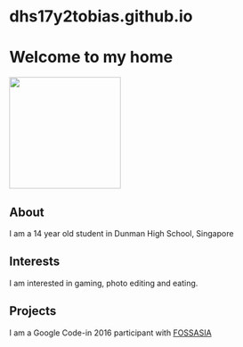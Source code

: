 # dhs17y2tobias.github.io
<!DOCTYPE html>
<html>
  <head>
  <link rel="stylesheet" href="style.css" />
    <title>Welcome to my website</title>
  </head>
  <body>
<h1>Welcome to my home</h1>
    <img src="photo.jpg" width=200px height=200px/>
    <h2>About</h2>
    <p>I am a 14 year old student in Dunman High School, Singapore</p>
    <h2>Interests</h2>
    <p>I am interested in gaming, photo editing and eating.</p>
    <h2>Projects</h2>
    <p> I am a Google Code-in 2016 participant with <a href="http://fossasia.org">FOSSASIA</a></p>
    
  </body>
</html>

